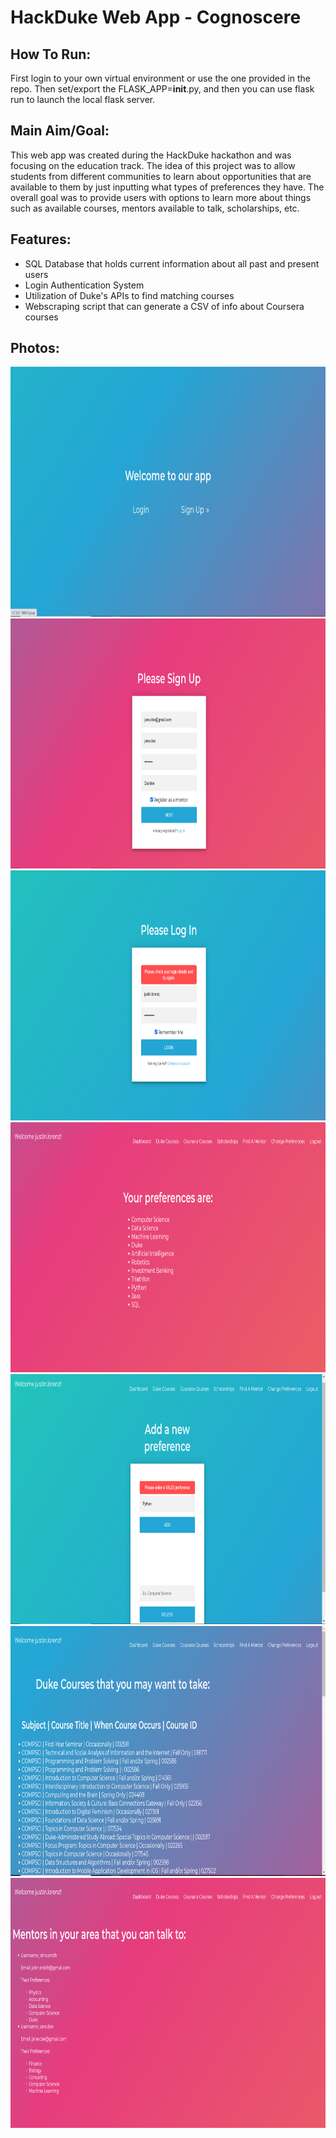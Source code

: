 # HackDuke Web App - Cognoscere 

## How To Run:

First login to your own virtual environment or use the one provided in the repo. Then set/export the FLASK_APP=__init__.py, and then you can use flask run to launch the local flask server.

## Main Aim/Goal:

This web app was created during the HackDuke hackathon and was focusing on the education track. The idea of this project was to allow students from different communities to learn about opportunities that are available to them by just inputting what types of preferences they have. The overall goal was to provide users with options to learn more about things such as available courses, mentors available to talk, scholarships, etc.


## Features:
* SQL Database that holds current information about all past and present users
* Login Authentication System
* Utilization of Duke's APIs to find matching courses
* Webscraping script that can generate a CSV of info about Coursera courses

## Photos:

<img src="readme_assets/welcome.PNG" width="800" height="400">

<img src="readme_assets/sign_up.PNG" width="800" height="400">

<img src="readme_assets/login.PNG" width="800" height="400">

<img src="readme_assets/dashboard.PNG" width="800" height="400">

<img src="readme_assets/change_prefs.PNG" width="800" height="400">

<img src="readme_assets/duke_courses.PNG" width="800" height="400">

<img src="readme_assets/mentors.PNG" width="800" height="400">

